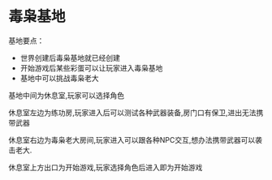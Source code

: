 # 毒枭基地

基地要点：

- 世界创建后毒枭基地就已经创建
- 开始游戏后某些彩蛋可以让玩家进入毒枭基地
- 基地中可以挑战毒枭老大



基地中间为休息室,玩家可以选择角色

休息室左边为练功房,玩家进入后可以测试各种武器装备,房门口有保卫,进出无法携带武器

休息室右边为毒枭老大房间,玩家进入可以跟各种NPC交互,想办法携带武器可以袭击老大.

休息室上方出口为开始游戏,玩家选择角色后进入即为开始游戏

